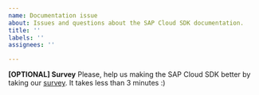 ```yaml
---
name: Documentation issue
about: Issues and questions about the SAP Cloud SDK documentation.
title: ''
labels: ''
assignees: ''

---
```


<!-- Please note that this repository is for documentation and Java SDK related issues. If you have a question about the SAP Cloud SDK for JavaScript / TypeScript open an issue here: https://github.com/SAP/cloud-sdk-js/issues/new/choose. -->

**[OPTIONAL] Survey**
Please, help us making the SAP Cloud SDK better by taking our [survey](https://sapinsights.eu.qualtrics.com/jfe/form/SV_0P69X6kJ0Pdxqbc). 
It takes less than 3 minutes :)

